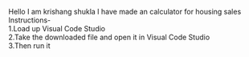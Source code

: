 Hello
I am krishang shukla
I have made an calculator for housing sales                
Instructions-               
1.Load up Visual Code Studio                          
2.Take the downloaded file and open it in Visual Code Studio                                 
3.Then run it
